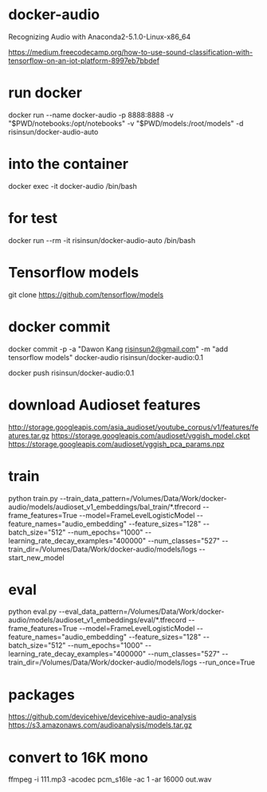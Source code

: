 # docker-audio
Recognizing Audio with Anaconda2-5.1.0-Linux-x86_64

https://medium.freecodecamp.org/how-to-use-sound-classification-with-tensorflow-on-an-iot-platform-8997eb7bbdef

# run docker
docker run --name docker-audio -p 8888:8888 -v "$PWD/notebooks:/opt/notebooks" -v "$PWD/models:/root/models" -d risinsun/docker-audio-auto

# into the container
docker exec -it docker-audio /bin/bash

# for test
docker run --rm -it risinsun/docker-audio-auto /bin/bash

# Tensorflow models
git clone https://github.com/tensorflow/models

# docker commit
docker commit -p -a "Dawon Kang <risinsun2@gmail.com>" -m "add tensorflow models" docker-audio risinsun/docker-audio:0.1

docker push risinsun/docker-audio:0.1

# download Audioset features
http://storage.googleapis.com/asia_audioset/youtube_corpus/v1/features/features.tar.gz
https://storage.googleapis.com/audioset/vggish_model.ckpt
https://storage.googleapis.com/audioset/vggish_pca_params.npz

# train
python train.py --train_data_pattern=/Volumes/Data/Work/docker-audio/models/audioset_v1_embeddings/bal_train/*.tfrecord --frame_features=True --model=FrameLevelLogisticModel --feature_names="audio_embedding" --feature_sizes="128" --batch_size="512" --num_epochs="1000" --learning_rate_decay_examples="400000" --num_classes="527" --train_dir=/Volumes/Data/Work/docker-audio/models/logs --start_new_model

# eval
python eval.py --eval_data_pattern=/Volumes/Data/Work/docker-audio/models/audioset_v1_embeddings/eval/*.tfrecord --frame_features=True --model=FrameLevelLogisticModel --feature_names="audio_embedding" --feature_sizes="128" --batch_size="512" --num_epochs="1000" --learning_rate_decay_examples="400000" --num_classes="527" --train_dir=/Volumes/Data/Work/docker-audio/models/logs --run_once=True

# packages
https://github.com/devicehive/devicehive-audio-analysis
https://s3.amazonaws.com/audioanalysis/models.tar.gz

# convert to 16K mono
ffmpeg -i 111.mp3 -acodec pcm_s16le -ac 1 -ar 16000 out.wav
